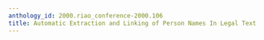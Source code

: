 ```yaml
---
anthology_id: 2000.riao_conference-2000.106
title: Automatic Extraction and Linking of Person Names In Legal Text
---
```

